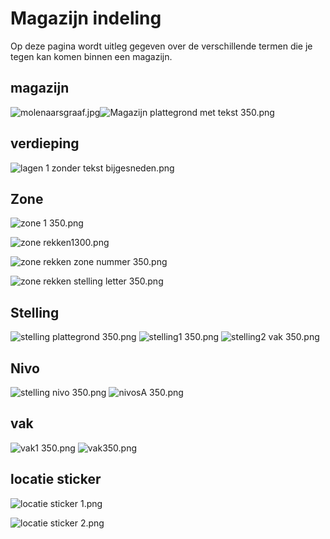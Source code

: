 # Magazijn indeling

Op deze pagina wordt uitleg gegeven over de verschillende termen die je tegen kan komen binnen een magazijn.


## magazijn
![molenaarsgraaf.jpg](../../../Attachments/molenaarsgraaf-277bcae7-6efa-43e7-9195-4876c05cda85.jpg)![Magazijn plattegrond met tekst 350.png](../../../Attachments/Magazijn%20plattegrond%20met%20tekst%20350-749298d1-d4fe-4a8e-9607-2a0f60f0d327.png)

## verdieping
![lagen 1 zonder tekst bijgesneden.png](../../../Attachments/lagen%201%20zonder%20tekst%20bijgesneden-d11002f8-e1d5-455a-b7ad-d5a2e4ab8600.png)

## Zone
![zone 1 350.png](../../../Attachments/zone%201%20350-cefb8279-743e-4196-a58b-09ab9ab78ef6.png)

![zone rekken1300.png](../../../Attachments/zone%20rekken1300-5656fa23-d5fa-4e69-b463-a8f268d391c4.png)

![zone rekken zone nummer 350.png](../../../Attachments/zone%20rekken%20zone%20nummer%20350-43573e34-f9d5-4fed-a2a6-0f0c9803d449.png)

![zone rekken stelling letter 350.png](../../../Attachments/zone%20rekken%20stelling%20letter%20350-50880f16-ba7a-4b41-926f-55cebfc54510.png)


## Stelling
![stelling plattegrond 350.png](../../../Attachments/stelling%20plattegrond%20350-171e35cb-2991-4e0f-ba61-c1e14dc48d9d.png)
![stelling1 350.png](../../../Attachments/stelling1%20350-9d8c6d50-7a0e-4e91-8aaf-da0eb5373b5d.png)
![stelling2  vak 350.png](../../../Attachments/stelling2%20%20vak%20350-be255243-ea04-425e-accc-8b7132d039d3.png)
## Nivo

![stelling nivo 350.png](../../../Attachments/stelling%20nivo%20350-4615068d-51aa-4c26-8e0d-be8f05207bb1.png)
![nivosA 350.png](../../../Attachments/nivosA%20350-13a7a2b6-f5a9-4688-8582-8ff7b291dae6.png)

## vak

![vak1 350.png](../../../Attachments/vak1%20350-5a93e246-96b0-4b48-b79f-a02249517600.png)
![vak350.png](../../../Attachments/vak350-cc402d56-e3fa-4143-b192-b6fde3dc8c4c.png)

## locatie sticker
![locatie sticker 1.png](../../../Attachments/locatie%20sticker%201-bc0cccac-c0b9-46b9-a7e0-30c82560512c.png)
<br>


![locatie sticker 2.png](../../../Attachments/locatie%20sticker%202-3b711c46-66a4-4889-aae8-f8c828b1f284.png)
